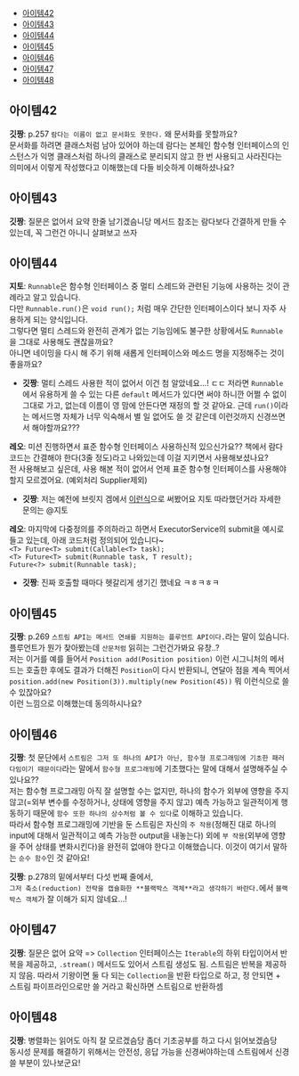 - [아이템42](#아이템42)
- [아이템43](#아이템43)
- [아이템44](#아이템44)
- [아이템45](#아이템45)
- [아이템46](#아이템46)
- [아이템47](#아이템47)
- [아이템48](#아이템48)

## 아이템42

**깃짱**: p.257 `람다는 이름이 없고 문서화도 못한다.` 왜 문서화를 못할까요?     
문서화를 하려면 클래스처럼 남아 있어야 하는데 람다는 본체인 함수형 인터페이스의 인스턴스가 익명 클래스처럼 하나의 클래스로 분리되지 않고 한 번 사용되고 사라진다는 의미에서 이렇게 작성했다고 이해했는데 다들 비슷하게 이해하셨나요?

## 아이템43

**깃짱**: 질문은 없어서 요약 한줄 남기겠슴니당 메서드 참조는 람다보다 간결하게 만들 수 있는데, 꼭 그런건 아니니 살펴보고 쓰자

## 아이템44

**지토**: `Runnable`은 함수형 인터페이스 중 멀티 스레드와 관련된 기능에 사용하는 것이 관례라고 알고 있습니다.     
다만 `Runnable.run()`은 `void run();` 처럼 매우 간단한 인터페이스이다 보니 자주 사용하게 되는 양식입니다.     
그렇다면 멀티 스레드와 완전히 관계가 없는 기능임에도 불구한 상황에서도 `Runnable`을 그대로 사용해도 괜찮을까요?      
아니면 네이밍을 다시 해 주기 위해 새롭게 인터페이스와 메소드 명을 지정해주는 것이 좋을까요?
- **깃짱**: 멀티 스레드 사용한 적이 없어서 이건 첨 알았네요...! ㄷㄷ 저라면 `Runnable`에서 유용하게 쓸 수 있는 다른 `default` 메서드가 있다면 써야 하니깐 어쩔 수 없이 그대로 가고, 없는데 이름이 영 맘에 안든다면 재정의 할 것 같아요. 근데 `run()`이라는 메서드명 자체가 너무 익숙해서 별 일 없어도 쓸 것 같은데 이런것까지 신경쓰면서 해야할까요???
 
**레오**: 미션 진행하면서 표준 함수형 인터페이스 사용하신적 있으신가요?? 책에서 람다 코드는 간결해야 한다(3줄 정도)라고 나와있는데 이걸 지키면서 사용해보셨나요?    
전 사용해보고 싶은데, 사용 해본 적이 없어서 언제 표준 함수형 인터페이스를 사용해야 할지 모르겠어요. (예외처리 Supplier제외)     
- **깃짱**: 저는 예전에 브릿지 겜에서 [이런식](https://github.com/eunkeeee/java-bridge/blob/final/src/main/java/bridge/controller/MainController.java)으로 써봤어요 지토 따라했던거라 자세한 문의는 @지토    

**레오**: 마지막에 다중정의를 주의하라고 하면서 ExecutorService의 submit을 예시로 들고 있는데, 아래 코드처럼 정의되어 있습니다~ <br>
`<T> Future<T> submit(Callable<T> task);` <br>
`<T> Future<T> submit(Runnable task, T result);` <br>
`Future<?> submit(Runnable task);` <br>
- **깃짱**: 진짜 호출할 때마다 헷갈리게 생기긴 했네요 ㅋㅎㅋㅎㅋ 

## 아이템45

**깃짱**: p.269 `스트림 API는 메서드 연쇄를 지원하는 플루언트 API이다.`라는 말이 있슴니다. 플루언트가 뭔가 찾아봤는데 `산문처럼` 읽히는 그런건가봐요 유창..?    
저는 이거를 예를 들어서 `Position add(Position position)` 이런 시그니처의 메서드는 호출한 후에도 결과가 더해진 `Position`이 다시 반환되니, 연달아 점을 계속 찍어서    
`position.add(new Position(3)).multiply(new Position(45))` 뭐 이런식으로 쓸 수 있잖아요?    
이런 느낌으로 이해했는데 동의하시나요?

## 아이템46

**깃짱**: 첫 문단에서 `스트림은 그저 또 하나의 API가 아닌, 함수형 프로그래밍에 기초한 패러다임이기 때문이다`라는 말에서 `함수형 프로그래밍`에 기초했다는 말에 대해서 설명해주실 수 있나요??     
저는 함수형 프로그래밍 아직 잘 설명할 수는 없지만, 하나의 함수가 외부에 영향을 주지 않고(=외부 변수를 수정하거나, 상태에 영향을 주지 않고) 예측 가능하고 일관적이게 행동하기 때문에 `함수 또한 하나의 상수처럼 볼 수 있다`로 이해하고 있습니다.    
따라서 함수형 프로그래밍에 기반을 둔 스트림은 자신의 `주 작용`(정해진 대로 하나의 input에 대해서 일관적이고 예측 가능한 output을 내놓는다) 외에 `부 작용`(외부에 영향을 주어 상태를 변화시킨다)을 완전히 없애야 한다고 이해했습니다. 이것이 여기서 말하는 `순수 함수`인 것 같아요!

**깃짱**: p.278의 밑에서부터 다섯 번째 줄에서,   
`그저 축소(reduction) 전략을 캡슐화한 **블랙박스 객체**라고 생각하기 바란다.`에서 `블랙박스 객체`가 잘 이해가 되지 않네요...! 

## 아이템47

**깃짱**: 질문은 없어 요약 => `Collection` 인터페이스는 `Iterable`의 하위 타입이어서 반복을 제공하고, `.stream()` 메서드도 있어서 스트림 생성도 됨. 스트림은 반복을 제공하지 않음. 따라서 기왕이면 둘 다 되는 `Collection`을 반환 타입으로 하고, 정 안되면 + 스트림 파이프라인으로만 쓸 거라고 확신하면 스트림으로 반환하셈 

## 아이템48

**깃짱**: 병렬화는 읽어도 아직 잘 모르겠슴당 좀더 기초공부를 하고 다시 읽어보겠슴당   
동시성 문제를 해결하기 위해서는 안전성, 응답 가능을 신경써야하는데 스트림에서 신경쓸 부분이 있나보군요!
